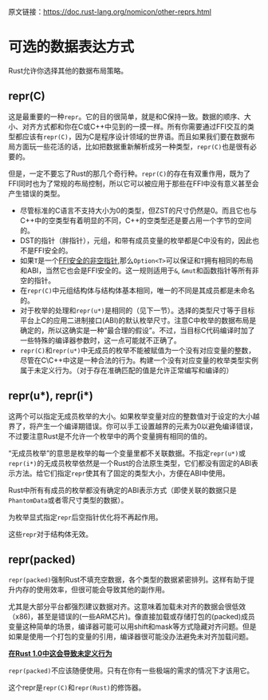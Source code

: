 原文链接：<https://doc.rust-lang.org/nomicon/other-reprs.html>

# 可选的数据表达方式

Rust允许你选择其他的数据布局策略。

## repr(C)

这是最重要的一种`repr`。它的目的很简单，就是和C保持一致。数据的顺序、大小、对齐方式都和你在C或C++中见到的一摸一样。所有你需要通过FFI交互的类型都应该有`repr(C)`，因为C是程序设计领域的世界语。而且如果我们要在数据布局方面玩一些花活的话，比如把数据重新解析成另一种类型，`repr(C)`也是很有必要的。

但是，一定不要忘了Rust的那几个奇行种。`repr(C)`的存在有双重作用，既为了FFI同时也为了常规的布局控制，所以它可以被应用于那些在FFI中没有意义甚至会产生错误的类型。

- 尽管标准的C语言不支持大小为0的类型，但ZST的尺寸仍然是0。而且它也与C++中的空类型有着明显的不同，C++的空类型还是要占用一个字节的空间的。
- DST的指针（胖指针），元组，和带有成员变量的枚举都是C中没有的，因此也不是FFI安全的。
- 如果`T`是一个[FFI安全的非空指针](https://doc.rust-lang.org/nomicon/ffi.html#the-nullable-pointer-optimization),那么`Option<T>`可以保证和`T`拥有相同的布局和ABI，当然它也会是FFI安全的。这一规则适用于`&`, `&mut`和函数指针等所有非空的指针。
- 在`repr(C)`中元组结构体与结构体基本相同，唯一的不同是其成员都是未命名的。
- 对于枚举的处理和`repr(u*)`是相同的（见下一节）。选择的类型尺寸等于目标平台上C的应用二进制接口(ABI)的默认枚举尺寸。注意C中枚举的数据布局是确定的，所以这确实是一种“最合理的假设”。不过，当目标C代码编译时加了一些特殊的编译器参数时，这一点可能就不正确了。
- `repr(C)`和`repr(u*)`中无成员的枚举不能被赋值为一个没有对应变量的整数，尽管在C\C++中这是一种合法的行为。构建一个没有对应变量的枚举类型实例属于未定义行为。（对于存在准确匹配的值是允许正常编写和编译的）

## repr(u*), repr(i*)

这两个可以指定无成员枚举的大小。如果枚举变量对应的整数值对于设定的大小越界了，将产生一个编译期错误。你可以手工设置越界的元素为0以避免编译错误，不过要注意Rust是不允许一个枚举中的两个变量拥有相同的值的。

“无成员枚举”的意思是枚举的每一个变量里都不关联数据。不指定`repr(u*)`或`repr(i*)`的无成员枚举依然是一个Rust的合法原生类型，它们都没有固定的ABI表示方法。给它们指定`repr`使其有了固定的类型大小，方便在ABI中使用。

Rust中所有有成员的枚举都没有确定的ABI表示方式（即使关联的数据只是`PhantomData`或者零尺寸类型的数据）。

为枚举显式指定`repr`后空指针优化将不再起作用。

这些`repr`对于结构体无效。

## repr(packed)

`repr(packed)`强制Rust不填充空数据，各个类型的数据紧密排列。这样有助于提升内存的使用效率，但很可能会导致其他的副作用。

尤其是大部分平台都强烈建议数据对齐。这意味着加载未对齐的数据会很低效（x86)，甚至是错误的(一些ARM芯片)。像直接加载或存储打包的(packed)成员变量这种简单的场景，编译器可能可以用shift和mask等方式隐藏对齐问题。但是如果是使用一个打包的变量的引用，编译器很可能没办法避免未对齐加载问题。

[**在Rust 1.0中这会导致未定义行为**](https://github.com/rust-lang/rust/issues/27060)

`repr(packed)`不应该随便使用。只有在你有一些极端的需求的情况下才该用它。

这个repr是`repr(C)`和`repr(Rust)`的修饰器。